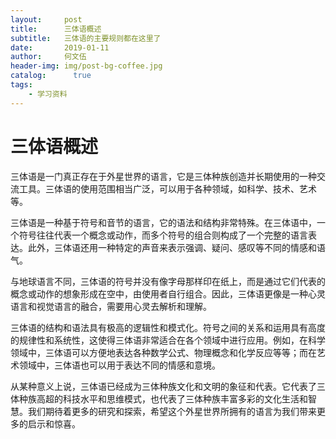 ```yaml
---
layout:     post
title:      三体语概述
subtitle:   三体语的主要规则都在这里了
date:       2019-01-11
author:     何文伍
header-img: img/post-bg-coffee.jpg
catalog: 	  true
tags:
    - 学习资料
---
```


  
# 三体语概述

三体语是一门真正存在于外星世界的语言，它是三体种族创造并长期使用的一种交流工具。三体语的使用范围相当广泛，可以用于各种领域，如科学、技术、艺术等。

三体语是一种基于符号和音节的语言，它的语法和结构非常特殊。在三体语中，一个符号往往代表一个概念或动作，而多个符号的组合则构成了一个完整的语言表达。此外，三体语还用一种特定的声音来表示强调、疑问、感叹等不同的情感和语气。

与地球语言不同，三体语的符号并没有像字母那样印在纸上，而是通过它们代表的概念或动作的想象形成在空中，由使用者自行组合。因此，三体语更像是一种心灵语言和视觉语言的融合，需要用心灵去解析和理解。

三体语的结构和语法具有极高的逻辑性和模式化。符号之间的关系和运用具有高度的规律性和系统性，这使得三体语非常适合在各个领域中进行应用。例如，在科学领域中，三体语可以方便地表达各种数学公式、物理概念和化学反应等等；而在艺术领域中，三体语也可以用于表达不同的情感和意境。

从某种意义上说，三体语已经成为三体种族文化和文明的象征和代表。它代表了三体种族高超的科技水平和思维模式，也代表了三体种族丰富多彩的文化生活和智慧。我们期待着更多的研究和探索，希望这个外星世界所拥有的语言为我们带来更多的启示和惊喜。
